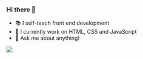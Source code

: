 ### Hi there 👋

- :books: I self-teach front end development
- 🌱 I currently work on HTML, CSS and JavaScript
- 💬 Ask me about anything!

<img src="https://www.codewars.com/users/S.%20Guerra/badges/large">
